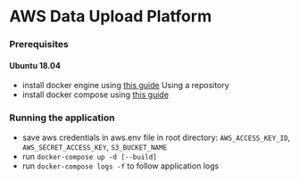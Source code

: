 # AWS Data Upload Platform

### Prerequisites

#### Ubuntu 18.04

* install docker engine using [this guide](https://docs.docker.com/engine/install/ubuntu/) Using a repository
* install docker compose using [this guide](https://docs.docker.com/compose/install/)

### Running the application

* save aws credentials in aws.env file in root directory: `AWS_ACCESS_KEY_ID`, `AWS_SECRET_ACCESS_KEY`, `S3_BUCKET_NAME`
* run `docker-compose up -d [--build]`  
* run `docker-compose logs -f` to follow application logs
